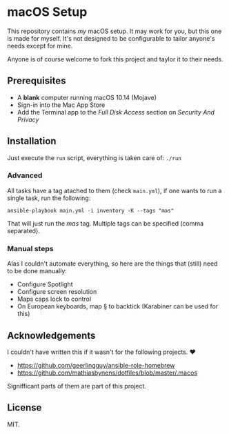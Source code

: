 # macOS Setup

This repository contains *my* macOS setup. It may work for you, but this one is
made for myself. It's not designed to be configurable to tailor anyone's needs
except for mine.

Anyone is of course welcome to fork this project and taylor it to their needs.

## Prerequisites

* A **blank** computer running macOS 10.14 (Mojave)
* Sign-in into the Mac App Store
* Add the Terminal app to the *Full Disk Access* section on *Security And Privacy*

## Installation

Just execute the `run` script, everything is taken care of: `./run`

### Advanced

All tasks have a tag atached to them (check `main.yml`), if one wants to run a
single task, run the following:

`ansible-playbook main.yml -i inventory -K --tags "mas"`

That will just run the *mas* tag. Multiple tags can be specified (comma separated).

### Manual steps

Alas I couldn't automate everything, so here are the things that (still) need to
be done manually:

* Configure Spotlight
* Configure screen resolution
* Maps caps lock to control
* On European keyboards, map § to backtick (Karabiner can be used for this)

## Acknowledgements

I couldn't have written this if it wasn't for the following projects. ❤️

* https://github.com/geerlingguy/ansible-role-homebrew
* https://github.com/mathiasbynens/dotfiles/blob/master/.macos

Signifficant parts of them are part of this project.

## License

MIT.
